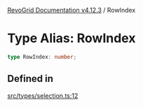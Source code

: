 [RevoGrid Documentation v4.12.3](README.md) / RowIndex

# Type Alias: RowIndex

```ts
type RowIndex: number;
```

## Defined in

[src/types/selection.ts:12](https://github.com/revolist/revogrid/blob/d8faaf908685ef9767dc3ea8ccad1628e41fbf76/src/types/selection.ts#L12)
